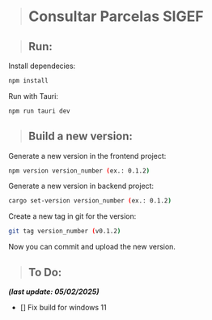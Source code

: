 > # Consultar Parcelas SIGEF

> ## Run:

Install dependecies:
```bash
npm install
```

Run with Tauri:
```bash
npm run tauri dev
```

> ## Build a new version:

Generate a new version in the frontend project:
```bash
npm version version_number (ex.: 0.1.2)
```

Generate a new version in backend project:
```bash
cargo set-version version_number (ex.: 0.1.2)
```

Create a new tag in git for the version:
```bash
git tag version_number (v0.1.2)
```
Now you can commit and upload the new version.

> ## To Do:
**_(last update: 05/02/2025)_**

- [] Fix build for windows 11
